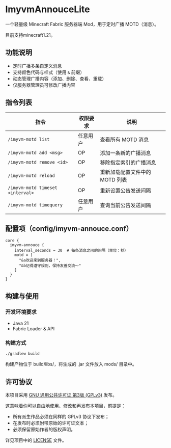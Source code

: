 # ImyvmAnnouceLite

一个轻量级 Minecraft Fabric 服务器端 Mod，用于定时广播 MOTD（消息）。

目前支持minecraft1.21。

## 功能说明

- 定时广播多条自定义消息
- 支持颜色代码与样式（使用 `&` 前缀）
- 动态管理广播内容（添加、删除、查看、重载）
- 仅服务器管理员可修改广播内容

## 指令列表

| 指令                      | 权限要求 | 说明                           |
|---------------------------|-----------|--------------------------------|
| `/imyvm-motd list`        | 任意用户  | 查看所有 MOTD 消息              |
| `/imyvm-motd add <msg>`   | OP        | 添加一条新的广播消息           |
| `/imyvm-motd remove <id>` | OP        | 移除指定索引的广播消息         |
| `/imyvm-motd reload`      | OP        | 重新加载配置文件中的 MOTD 列表 |
| `/imyvm-motd timeset <interval>` | OP | 重新设置公告发送间隔 |
| `/imyvm-motd timequery` | 任意用户 | 查询当前公告发送间隔 |

## 配置项（config/imyvm-annouce.conf）

```hocon
core {
  imyvm-annouce {
    interval_seconds = 30  # 每条消息之间的间隔（单位：秒）
    motd = [
      "&a欢迎来到服务器！",
      "&b记得遵守规则，保持友善交流～"
    ]
  }
}
```
## 构建与使用
### 开发环境要求
- Java 21
- Fabric Loader & API

### 构建方式
```bash
./gradlew build
```
构建产物位于 build/libs/，将生成的 .jar 文件放入 mods/ 目录中。

## 许可协议

本项目采用 [GNU 通用公共许可证 第3版 (GPLv3)](https://www.gnu.org/licenses/gpl-3.0.html) 发布。

这意味着你可以自由地使用、修改和再发布本项目，前提是：
- 所有派生作品必须在同样的 GPLv3 协议下发布；
- 在发布时必须附带原始的许可证文本；
- 必须保留原始作者的版权声明。

详见项目中的 [LICENSE](./LICENSE) 文件。
